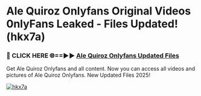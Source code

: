 # Ale Quiroz Onlyfans Original Videos 0nlyFans Leaked - Files Updated! (hkx7a)

<h3>🔴 CLICK HERE 🌐==►► <a href="https://tinyurl.com/4seja8ks" rel="nofollow">Ale Quiroz Onlyfans Updated Files</a></h3>

Get Ale Quiroz Onlyfans and all content. Now you can access all videos and pictures of Ale Quiroz Onlyfans. New Updated Files 2025!

[![hkx7a](https://i.imgur.com/EWjZXRe.gif)](https://tinyurl.com/4seja8ks)
